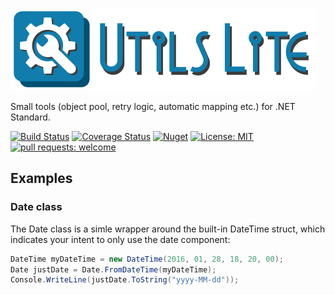 ![Utils Lite](Logo/logo-title.png)

Small tools (object pool, retry logic, automatic mapping etc.) for .NET Standard.

[![Build Status](https://travis-ci.com/balazs-kis/utils-lite.svg?branch=master)](https://travis-ci.com/balazs-kis/utils-lite)
[![Coverage Status](https://coveralls.io/repos/github/balazs-kis/utils-lite/badge.svg?branch=master)](https://coveralls.io/github/balazs-kis/utils-lite?branch=master)
[![Nuget](https://img.shields.io/nuget/v/UtilsLite)](https://www.nuget.org/packages/UtilsLite)
[![License: MIT](https://img.shields.io/badge/license-MIT-blueviolet)](https://opensource.org/licenses/MIT)
[![pull requests: welcome](https://img.shields.io/badge/pull%20requests-welcome-brightgreen)](https://github.com/balazs-kis/utils-lite/fork)

## Examples

### Date class
The Date class is a simle wrapper around the built-in DateTime struct, which indicates your intent to only use the date component:
```csharp
DateTime myDateTime = new DateTime(2016, 01, 28, 18, 20, 00);
Date justDate = Date.FromDateTime(myDateTime);
Console.WriteLine(justDate.ToString("yyyy-MM-dd"));
```
